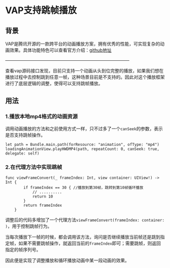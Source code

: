 # VAP支持跳帧播放 

## 背景

VAP是腾讯开源的一款跨平台的动画播放方案，拥有优秀的性能，可实现复杂的动画效果。具体功能特色可以查看官方介绍：[github地址](https://github.com/Tencent/vap)

————————————————————————————

查看vap源码接口发现，目前只支持一个动画从头到位完整的播放，如果我们想在播放过程中去控制跳到任意一帧，这种场景目前是不支持的。因此对这个播放框架进行了底层逻辑的调整，使得可以支持跳帧播放。

## 用法
### 1.播放本地mp4格式的动画资源

调用动画播放的方法和之前使用方式一样，只不过多了一个`canSeek`的参数，表示是否支持跳帧操作。

```
let path = Bundle.main.path(forResource: "animation", ofType: "mp4")
loadingAnimationView.playHWDMP4(path, repeatCount: 0, canSeek: true, delegate: self)
```

### 2.在代理方法中实现跳帧
```
func viewFrameConvert(_ frameIndex: Int, view container: UIView!) -> Int {
        if frameIndex == 30 { //播放到第30帧，跳转到第10帧循环播放
        	// ..........
        	return 10
        }
        return frameIndex
    }
```
调整后的代码多增加了一个代理方法`viewFrameConvert(frameIndex: container: )`，用于控制跳帧行为。

当每次播放下一帧的时候，都会调用该方法，询问是否继续播放当前帧还是跳到指定帧，如果不需要跳帧操作，就返回当前的`frameIndex`即可；需要跳帧，则返回指定的帧序列号。

因此便是实现了调整播放和循环播放动画中某一段动画的效果。